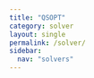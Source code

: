 ```yaml
---
title: "QSOPT"
category: solver
layout: single
permalink: /solver/
sidebar:
  nav: "solvers"
---
```

